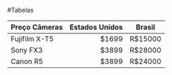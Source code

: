#Tabelas

| Preço Câmeras | Estados Unidos | Brasil |
|:---|---:|:---:|
| Fujifilm X-T5 | $1699 | R$15000 |
| Sony FX3 | $3899 | R$28000 |
| Canon R5 | $3899 | R$24000 |